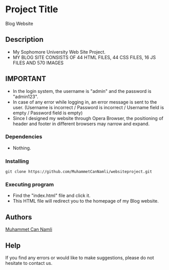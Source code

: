 # Project Title

Blog Website

## Description

* My Sophomore University Web Site Project.
* MY BLOG SITE CONSISTS OF 44 HTML FILES, 44 CSS FILES, 16 JS FILES AND 570 IMAGES

## IMPORTANT

* In the login system, the username is "admin" and the password is "admin123".
* In case of any error while logging in, an error message is sent to the user. (Username is incorrect / Password is incorrect / Username field is empty / Password field is empty)
* Since I designed my website through Opera Browser, the positioning of header and footer in different browsers may narrow and expand.

### Dependencies

* Nothing.

### Installing

```
git clone https://github.com/MuhammetCanNamli/websiteproject.git
```

### Executing program

* Find the "index.html" file and click it. 
* This HTML file will redirect you to the homepage of my Blog website.

## Authors

[Muhammet Can Namli](https://www.linkedin.com/in/muhammet-can-naml%C4%B1-9556311b9/)

## Help
If you find any errors or would like to make suggestions, please do not hesitate to contact us.
